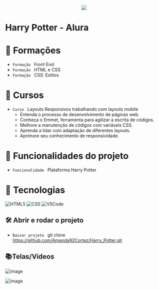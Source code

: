 <p align="center">
   <img src="http://img.shields.io/static/v1?label=STATUS&message=FINALIZADA&color=RED&style=for-the-badge" #vitrinedev/>
</p>

<h1>Harry Potter - Alura</h1>

# :pushpin: Formações
- `Formação ` Front End
- `Formação ` HTML e CSS
- `Formação ` CSS: Estilos

# :pushpin: Cursos
- `Curso ` Layouts Responsivos trabalhando com layouts mobile
   - Entenda o processo de desenvolvimento de páginas web.
   - Conheça o Emmet, ferramenta para agilizar a escrita de códigos.
   - Melhore a manutenção de códigos com variáveis CSS.
   - Aprenda a lidar com adaptação de diferentes layouts.
   - Aprimore seu conhecimento de responsividade.

  
# :hammer: Funcionalidades do projeto
- `Funcionalidade ` Plataforma Harry Potter

# :bookmark_tabs: Tecnologias
![HTML5](https://img.shields.io/badge/HTML-e06b12?style=for-the-badge&logo=html5&logoColor=white)
![CSS](https://img.shields.io/badge/CSS-1283e0?&style=for-the-badge&logo=css3&logoColor=white)
![VSCode](https://img.shields.io/badge/-VSCode-007ACC?style=for-the-badge&logo=visual-studio-code&logoColor=white)

## 🛠️ Abrir e rodar o projeto
- `Baixar projeto ` git clone https://github.com/Amanda92Cortez/Harry_Potter.git

## 📚Telas/Vídeos
![image](https://github.com/Amanda92Cortez/Harry_Potter/assets/19363871/7fbe309e-1f3e-4654-bda6-6655f4260e96)

![image](https://github.com/Amanda92Cortez/Harry_Potter/assets/19363871/c1d49ce0-1bf2-4737-95a4-700382a8e1f4)
